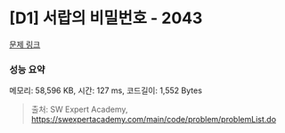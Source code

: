 # [D1] 서랍의 비밀번호 - 2043 

[문제 링크](https://swexpertacademy.com/main/code/problem/problemDetail.do?contestProbId=AV5QJ_8KAx8DFAUq) 

### 성능 요약

메모리: 58,596 KB, 시간: 127 ms, 코드길이: 1,552 Bytes



> 출처: SW Expert Academy, https://swexpertacademy.com/main/code/problem/problemList.do